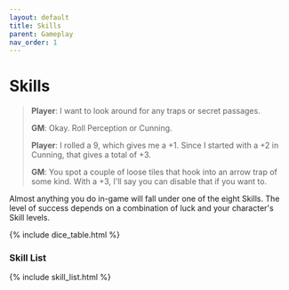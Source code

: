 ```yaml
---
layout: default
title: Skills
parent: Gameplay
nav_order: 1
---
```


# Skills

> **Player**: I want to look around for any traps or secret passages.
>
> **GM**: Okay. Roll Perception or Cunning.
>
> **Player**: I rolled a 9, which gives me a +1. Since I started with a +2 in Cunning, that gives a total of +3.
>
> **GM**: You spot a couple of loose tiles that hook into an arrow trap of some kind. With a +3, I'll say you can disable that if you want to.

Almost anything you do in-game will fall under one of the eight Skills. The level of success depends on a combination of luck and your character's Skill levels.

{% include dice_table.html %}

### Skill List

{% include skill_list.html %}

